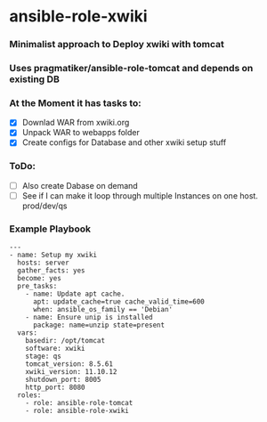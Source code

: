 # ansible-role-xwiki

### Minimalist approach to Deploy xwiki with tomcat
### Uses pragmatiker/ansible-role-tomcat and depends on existing DB
### At the Moment it has tasks to:
- [x] Downlad WAR from xwiki.org
- [x] Unpack WAR to webapps folder 
- [x] Create configs for Database and other xwiki setup stuff

### ToDo:
- [ ] Also create Dabase on demand
- [ ] See if I can make it loop through multiple Instances on one host. prod/dev/qs 
 
### Example Playbook 
```
---
- name: Setup my xwiki
  hosts: server
  gather_facts: yes
  become: yes
  pre_tasks:
    - name: Update apt cache.
      apt: update_cache=true cache_valid_time=600
      when: ansible_os_family == 'Debian'
    - name: Ensure unip is installed
      package: name=unzip state=present
  vars:
    basedir: /opt/tomcat
    software: xwiki
    stage: qs
    tomcat_version: 8.5.61
    xwiki_version: 11.10.12
    shutdown_port: 8005
    http_port: 8080
  roles:
    - role: ansible-role-tomcat
    - role: ansible-role-xwiki
